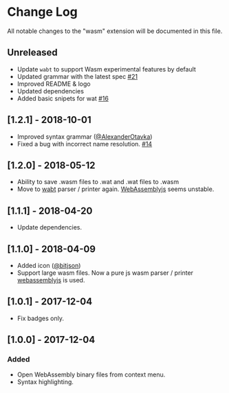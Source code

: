 # Change Log
All notable changes to the "wasm" extension will be documented in this file.

## Unreleased
- Update `wabt` to support Wasm experimental features by default
- Updated grammar with the latest spec [#21](https://github.com/wasmerio/vscode-wasm/pull/21)
- Improved README & logo
- Updated dependencies
- Added basic snipets for wat [#16](https://github.com/wasmerio/vscode-wasm/pull/16) 

## [1.2.1] - 2018-10-01
- Improved syntax grammar ([@AlexanderOtavka](https://github.com/AlexanderOtavka))
- Fixed a bug with incorrect name resolution. [#14](https://github.com/reklatsmasters/vscode-wasm/issues/14)

## [1.2.0] - 2018-05-12
- Ability to save .wasm files to .wat and .wat files to .wasm
- Move to [wabt](https://www.npmjs.com/package/wabt) parser / printer again. [WebAssemblyjs](https://github.com/xtuc/webassemblyjs) seems unstable.

## [1.1.1] - 2018-04-20
- Update dependencies.

## [1.1.0] - 2018-04-09
- Added icon ([@bitjson](https://github.com/bitjson))
- Support large wasm files. Now a pure js wasm parser / printer [webassemblyjs](https://github.com/xtuc/webassemblyjs) is used.

## [1.0.1] - 2017-12-04
- Fix badges only.

## [1.0.0] - 2017-12-04
### Added
- Open WebAssembly binary files from context menu.
- Syntax highlighting.
